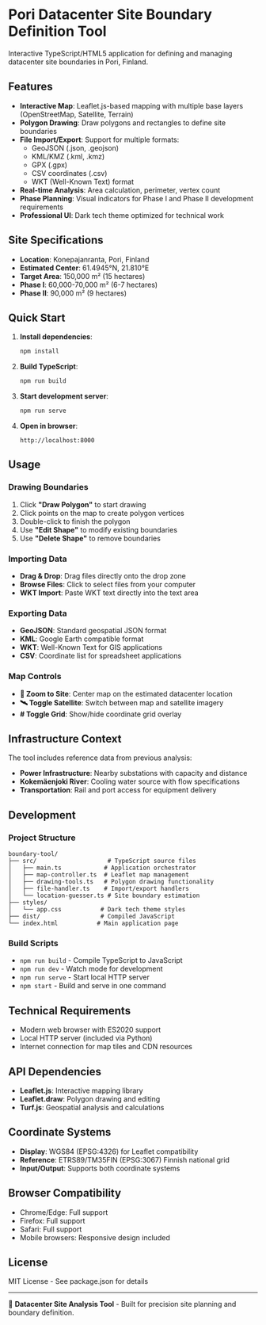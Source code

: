 # Pori Datacenter Site Boundary Definition Tool

Interactive TypeScript/HTML5 application for defining and managing datacenter site boundaries in Pori, Finland.

## Features

- **Interactive Map**: Leaflet.js-based mapping with multiple base layers (OpenStreetMap, Satellite, Terrain)
- **Polygon Drawing**: Draw polygons and rectangles to define site boundaries
- **File Import/Export**: Support for multiple formats:
  - GeoJSON (.json, .geojson)
  - KML/KMZ (.kml, .kmz)
  - GPX (.gpx)  
  - CSV coordinates (.csv)
  - WKT (Well-Known Text) format
- **Real-time Analysis**: Area calculation, perimeter, vertex count
- **Phase Planning**: Visual indicators for Phase I and Phase II development requirements
- **Professional UI**: Dark tech theme optimized for technical work

## Site Specifications

- **Location**: Konepajanranta, Pori, Finland
- **Estimated Center**: 61.4945°N, 21.810°E
- **Target Area**: 150,000 m² (15 hectares)
- **Phase I**: 60,000-70,000 m² (6-7 hectares)
- **Phase II**: 90,000 m² (9 hectares)

## Quick Start

1. **Install dependencies**:
   ```bash
   npm install
   ```

2. **Build TypeScript**:
   ```bash
   npm run build
   ```

3. **Start development server**:
   ```bash
   npm run serve
   ```

4. **Open in browser**:
   ```
   http://localhost:8000
   ```

## Usage

### Drawing Boundaries
1. Click **"Draw Polygon"** to start drawing
2. Click points on the map to create polygon vertices
3. Double-click to finish the polygon
4. Use **"Edit Shape"** to modify existing boundaries
5. Use **"Delete Shape"** to remove boundaries

### Importing Data
- **Drag & Drop**: Drag files directly onto the drop zone
- **Browse Files**: Click to select files from your computer
- **WKT Import**: Paste WKT text directly into the text area

### Exporting Data
- **GeoJSON**: Standard geospatial JSON format
- **KML**: Google Earth compatible format
- **WKT**: Well-Known Text for GIS applications
- **CSV**: Coordinate list for spreadsheet applications

### Map Controls
- **🎯 Zoom to Site**: Center map on the estimated datacenter location
- **🛰️ Toggle Satellite**: Switch between map and satellite imagery
- **# Toggle Grid**: Show/hide coordinate grid overlay

## Infrastructure Context

The tool includes reference data from previous analysis:

- **Power Infrastructure**: Nearby substations with capacity and distance
- **Kokemäenjoki River**: Cooling water source with flow specifications
- **Transportation**: Rail and port access for equipment delivery

## Development

### Project Structure
```
boundary-tool/
├── src/                    # TypeScript source files
│   ├── main.ts            # Application orchestrator
│   ├── map-controller.ts  # Leaflet map management
│   ├── drawing-tools.ts   # Polygon drawing functionality
│   ├── file-handler.ts    # Import/export handlers
│   └── location-guesser.ts # Site boundary estimation
├── styles/
│   └── app.css           # Dark tech theme styles
├── dist/                 # Compiled JavaScript
└── index.html           # Main application page
```

### Build Scripts
- `npm run build` - Compile TypeScript to JavaScript
- `npm run dev` - Watch mode for development
- `npm run serve` - Start local HTTP server
- `npm start` - Build and serve in one command

## Technical Requirements

- Modern web browser with ES2020 support
- Local HTTP server (included via Python)
- Internet connection for map tiles and CDN resources

## API Dependencies

- **Leaflet.js**: Interactive mapping library
- **Leaflet.draw**: Polygon drawing and editing
- **Turf.js**: Geospatial analysis and calculations

## Coordinate Systems

- **Display**: WGS84 (EPSG:4326) for Leaflet compatibility  
- **Reference**: ETRS89/TM35FIN (EPSG:3067) Finnish national grid
- **Input/Output**: Supports both coordinate systems

## Browser Compatibility

- Chrome/Edge: Full support
- Firefox: Full support  
- Safari: Full support
- Mobile browsers: Responsive design included

## License

MIT License - See package.json for details

---

🏢 **Datacenter Site Analysis Tool** - Built for precision site planning and boundary definition.
